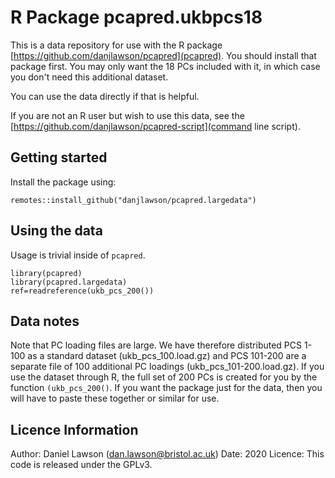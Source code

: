 # R Package pcapred.ukbpcs18

This is a data repository for use with the R package [https://github.com/danjlawson/pcapred](pcapred). You should install that package first. You may only want the 18 PCs included with it, in which case you don't need this additional dataset.

You can use the data directly if that is helpful.

If you are not an R user but wish to use this data, see the [https://github.com/danjlawson/pcapred-script](command line script).

## Getting started

Install the package using:

```{r}
remotes::install_github("danjlawson/pcapred.largedata")
 ```

## Using the data

Usage is trivial inside of `pcapred`.

```{r}
library(pcapred)
library(pcapred.largedata)
ref=readreference(ukb_pcs_200())
 ```

## Data notes

Note that PC loading files are large. We have therefore distributed PCS 1-100 as a standard dataset (ukb_pcs_100.load.gz) and PCS 101-200 are a separate file of 100 additional PC loadings (ukb_pcs_101-200.load.gz). If you use the dataset through R, the full set of 200 PCs is created for you by the function `(ukb_pcs_200()`. If you want the package just for the data, then you will have to paste these together or similar for use.

## Licence Information

Author: Daniel Lawson (dan.lawson@bristol.ac.uk)
Date: 2020
Licence: This code is released under the GPLv3.
